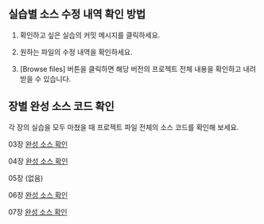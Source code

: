 ## 실습별 소스 수정 내역 확인 방법

1. 확인하고 싶은 실습의 커밋 메시지를 클릭하세요.

2. 원하는 파일의 수정 내역을 확인하세요.

3. [Browse files] 버튼을 클릭하면 해당 버전의 프로젝트 전체 내용을 확인하고 내려받을 수 있습니다.
 
 
 
 
## 장별 완성 소스 코드 확인

각 장의 실습을 모두 마쳤을 때 프로젝트 파일 전체의 소스 코드를 확인해 보세요.


03장 [완성 소스 확인](https://github.com/saintdragon2/do_it_django_atoz_frontend/tree/1cfd211a9caaf493b8971964773b6dcb8ce64df4)

04장 [완성 소스 확인](https://github.com/saintdragon2/do_it_django_atoz_frontend)

05장 (없음)

06장 [완성 소스 확인](https://github.com/saintdragon2/do_it_django_a_to_z/tree/8383f1aca91c24fc86cd71a4cb758e57b067463a)

07장 [완성 소스 확인](https://github.com/saintdragon2/do_it_django_a_to_z/tree/1724b036726ddbee477434d0d816d1ef6d988b03)
